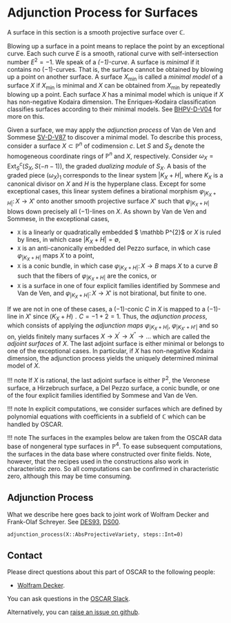 # Adjunction Process for Surfaces

A surface in this section is a smooth projective surface over $\mathbb C$.

Blowing up a surface in a point means to replace the point by an exceptional curve. Each such curve $E$ is a smooth, rational
curve with self-intersection number $E^{2}=-1$. We speak of  a *$(-1)$-curve*. A surface is *minimal* if it contains no
$(-1)$-curves. That is, the surface cannot be obtained by blowing up a point on another surface. A surface $X_{\text{min}}$
is called a *minimal model* of a surface $X$ if $X_{\text{min}}$ is minimal and $X$ can be obtained from $X_{\text{min}}$
by repeatedly blowing up a point. Each surface $X$ has a minimal model which is unique if $X$ has non-negative Kodaira dimension.
The Enriques-Kodaira classification classifies surfaces according to their minimal models. See [BHPV-D-V04](@cite) for more on this.

Given a surface, we may apply the *adjunction process* of Van de Ven and Sommese [SV-D-V87](@cite) to discover a minimal model.
To describe this process, consider a surface $X \subset \mathbb P^{n}$ of codimension $c$. Let $S$ and $S_{X}$
denote the homogeneous coordinate rings of $\mathbb P^{n}$ and $X$, respectively. Consider $\omega_{X}=\text{Ext}^{c}_{S}(S_{X},S(-n-1)),$
the graded *dualizing module* of $S_{X}$. A basis of the graded piece $(\omega_{X})_{{1}}$ corresponds to the linear system $|K_X +H|$, where $K_X$ is a canonical
divisor on $X$ and $H$ is the hyperplane class. Except for some exceptional cases, this linear system defines a birational morphism $\varphi_{|K_X+H|}\colon X \to X'$
onto another smooth projective surface $X'$ such that  $\varphi_{|K_X+H|}$ blows down precisely all $(-1)$-lines on $X$.
As shown by Van de Ven and Sommese, in the exceptional cases,

- ``X`` is a linearly or quadratically embedded $ \mathbb P^{2}$ or $X$ is ruled by lines, in which case $|K_X+H| = \emptyset$,
- ``X`` is an anti-canonically embedded del Pezzo surface, in which case $\varphi_{|K_X+H|}$ maps $X$ to a point,
- ``X`` is a conic bundle, in which case  $\varphi_{|K_{X}+H|}\colon X \to B$ maps $X$ to a curve $B$ such that the fibers of $\varphi_{|K_{X}+H|}$ are the conics, or
- ``X`` is a surface in one of four explicit families identified by Sommese and Van de Ven, and $\varphi_{|K_X+H|}\colon X \to X'$ is not birational, but finite to one.

If we are not in one of these cases, a $(-1)$-conic $C$ in $X$ is mapped to a $(-1)$-line in $X'$ since $(K_X+H)\;\!. \;\! C=-1+2=1$.
Thus, the *adjunction process*, which  consists of applying the *adjunction maps* $\varphi_{|K_X+H|}$, $\varphi_{|K_{X'}+H'|}$ and so on, yields finitely many surfaces
$X \rightarrow X^{\prime} \rightarrow X^{\prime\prime} \rightarrow \dots$ which are called the *adjoint surfaces* of $X$. The last adjoint surface is either minimal or belongs to one of the
exceptional cases. In particular, if  $X$ has non-negative Kodaira dimension, the adjunction process yields the uniquely determined minimal model of $X$.

!!! note
    If $X$ is rational, the last adjoint surface is either $\mathbb P^{2}$, the Veronese surface, a Hirzebruch surface, a Del Pezzo surface, a conic bundle, or one of the four explicit families identified by Sommese and Van de Ven.

!!! note
    In explicit computations, we consider surfaces which are defined by polynomial equations with coefficients in a subfield of $\mathbb C$ which can be handled by OSCAR.

!!! note
    The surfaces in the examples below are taken from the OSCAR data base of nongeneral type surfaces in $\mathbb P^4$. To ease subsequent computations, the surfaces in the data base where constructed over finite fields. Note, however, that the recipes used in the constructions also work in characteristic zero. So all computations can be confirmed in characteristic zero, although this may be time consuming.

## Adjunction Process

What we describe here goes back to joint work of Wolfram Decker and Frank-Olaf Schreyer. See [DES93](@cite),  [DS00](@cite).

```@docs
adjunction_process(X::AbsProjectiveVariety, steps::Int=0)
```

## Contact

Please direct questions about this part of OSCAR to the following people:
* [Wolfram Decker](https://math.rptu.de/en/wgs/agag/people/head/decker).

You can ask questions in the [OSCAR Slack](https://www.oscar-system.org/community/#slack).

Alternatively, you can [raise an issue on github](https://www.oscar-system.org/community/#how-to-report-issues).

